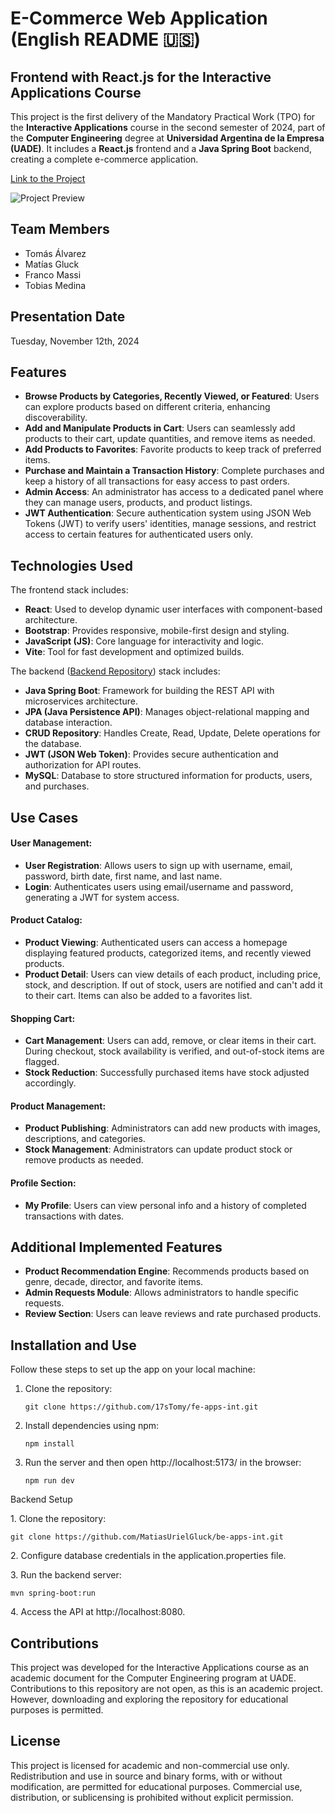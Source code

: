# E-Commerce Web Application (English README 🇺🇸)

## Frontend with React.js for the Interactive Applications Course

This project is the first delivery of the Mandatory Practical Work (TPO) for the **Interactive Applications** course in the second semester of 2024, part of the **Computer Engineering** degree at **Universidad Argentina de la Empresa (UADE)**. It includes a **React.js** frontend and a **Java Spring Boot** backend, creating a complete e-commerce application.

[Link to the Project](https://blacknuster.netlify.app/productos)

![Project Preview](src/assets/preview.gif)

## Team Members
-  ⁠Tomás Álvarez
-  ⁠Matías Gluck
-  ⁠Franco Massi
-  ⁠Tobias Medina

## Presentation Date
Tuesday, November 12th, 2024

## Features

- **Browse Products by Categories, Recently Viewed, or Featured**: Users can explore products based on different criteria, enhancing discoverability.
- **Add and Manipulate Products in Cart**: Users can seamlessly add products to their cart, update quantities, and remove items as needed.
- **Add Products to Favorites**: Favorite products to keep track of preferred items.
- **Purchase and Maintain a Transaction History**: Complete purchases and keep a history of all transactions for easy access to past orders.
- **Admin Access**: An administrator has access to a dedicated panel where they can manage users, products, and product listings.
- **JWT Authentication**: Secure authentication system using JSON Web Tokens (JWT) to verify users' identities, manage sessions, and restrict access to certain features for authenticated users only.

## Technologies Used

The frontend stack includes:

-  ⁠**React**: Used to develop dynamic user interfaces with component-based architecture.
-  ⁠**Bootstrap**: Provides responsive, mobile-first design and styling.
-  ⁠**JavaScript (JS)**: Core language for interactivity and logic.
-  ⁠**Vite**: Tool for fast development and optimized builds.

The backend ([Backend Repository](https://github.com/MatiasUrielGluck/be-apps-int)) stack includes:

-  ⁠**Java Spring Boot**: Framework for building the REST API with microservices architecture.
-  ⁠**JPA (Java Persistence API)**: Manages object-relational mapping and database interaction.
-  ⁠**CRUD Repository**: Handles Create, Read, Update, Delete operations for the database.
-  ⁠**JWT (JSON Web Token)**: Provides secure authentication and authorization for API routes.
-  ⁠**MySQL**: Database to store structured information for products, users, and purchases.

## Use Cases

#### User Management:
-  ⁠**User Registration**: Allows users to sign up with username, email, password, birth date, first name, and last name.
-  ⁠**Login**: Authenticates users using email/username and password, generating a JWT for system access.

#### Product Catalog:
-  ⁠**Product Viewing**: Authenticated users can access a homepage displaying featured products, categorized items, and recently viewed products.
-  ⁠**Product Detail**: Users can view details of each product, including price, stock, and description. If out of stock, users are notified and can't add it to their cart. Items can also be added to a favorites list.

#### Shopping Cart:
-  ⁠**Cart Management**: Users can add, remove, or clear items in their cart. During checkout, stock availability is verified, and out-of-stock items are flagged.
-  ⁠**Stock Reduction**: Successfully purchased items have stock adjusted accordingly.

#### Product Management:
-  ⁠**Product Publishing**: Administrators can add new products with images, descriptions, and categories.
-  ⁠**Stock Management**: Administrators can update product stock or remove products as needed.

#### Profile Section:
-  ⁠**My Profile**: Users can view personal info and a history of completed transactions with dates.

## Additional Implemented Features

-  ⁠**Product Recommendation Engine**: Recommends products based on genre, decade, director, and favorite items.
-  ⁠**Admin Requests Module**: Allows administrators to handle specific requests.
-  ⁠**Review Section**: Users can leave reviews and rate purchased products.

## Installation and Use
Follow these steps to set up the app on your local machine:

1. Clone the repository:
   ```
   git clone https://github.com/17sTomy/fe-apps-int.git
   ```
2. Install dependencies using npm:
   ```
   npm install
   ``` 
3. Run the server and then open http://localhost:5173/ in the browser:
   ```
   npm run dev
   ```

Backend Setup

1.⁠ ⁠Clone the repository:
```
git clone https://github.com/MatiasUrielGluck/be-apps-int.git
```

2.⁠ ⁠Configure database credentials in the application.properties file.


3.⁠ ⁠Run the backend server:
```
mvn spring-boot:run
```

4.⁠ ⁠Access the API at http://localhost:8080.


## Contributions

This project was developed for the Interactive Applications course as an academic document for the Computer Engineering program at UADE. Contributions to this repository are not open, as this is an academic project. However, downloading and exploring the repository for educational purposes is permitted.

## License

This project is licensed for academic and non-commercial use only. Redistribution and use in source and binary forms, with or without modification, are permitted for educational purposes. Commercial use, distribution, or sublicensing is prohibited without explicit permission.
